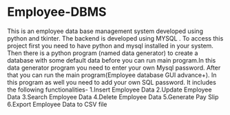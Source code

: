 # Employee-DBMS
This is an employee data base management system developed using python and tkinter. The backend is developed using MYSQL .
To access this project first you need to have python and mysql installed in your system.
Then there is a python program (named data generator) to create a database with some default data before you can run main program.In this data generator program you need to enter your own Mysql password.
After that you can run the main program(Employee database GUI advance+). In this program as well you need to add your own SQL password.
It includes the following functionalities-
1.Insert Employee Data
2.Update Employee Data
3.Search Employee Data 
4.Delete Employee Data
5.Generate Pay Slip
6.Export Employee Data to CSV file
